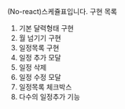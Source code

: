 (No-react)스케쥴표입니다.
구현 목록
1. 기본 달력형태 구현
2. 월 넘기기 구현
3. 일정목록 구현
4. 일정 추가 모달
5. 일정 삭제 
6. 일정 수정 모달
8. 일정목록 체크박스
9. 다수의 일정추가 기능
